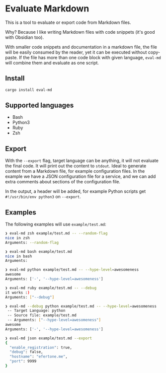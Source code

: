 # Evaluate Markdown

This is a tool to evaluate or export code from Markdown files.

Why? Because I like writing Markdown files with code snippets (it's good with
Obsidian too).

With smaller code snippets and documentation in a markdown file, the file will
be easily consumed by the reader, yet it can be executed without copy-paste. If
the file has more than one code block with given language, `eval-md` will
combine them and evaluate as one script.

## Install

```bash
cargo install eval-md
```

## Supported languages

* Bash
* Python3
* Ruby
* Zsh

## Export

With the `--export` flag, target language can be anything, it will not evaluate
the final code. It will print out the content to `stdout`. Ideal to generate
content from a Markdown file, for example configuration files. In the example we
have a JSON configuration file for a service, and we can add extra comments
about sections of the configuration file.

In the output, a header will be added, for example Python scripts get
`#!/usr/bin/env python3` on `--export`.

## Examples

The following examples will use `example/test.md`:

```bash
❯ eval-md zsh example/test.md -- --random-flag
nice in zsh
Arguments: --random-flag

❯ eval-md bash example/test.md
nice in bash
Arguments:

❯ eval-md python example/test.md -- --hype-level=awesomeness
awesome
Arguments: ['-', '--hype-level=awesomeness']

❯ eval-md ruby example/test.md -- --debug
it works :)
Arguments: ["--debug"]

❯ eval-md --debug python example/test.md -- --hype-level=awesomeness
 -- Target Language: python
 -- Source file: example/test.md
 -- Arguments: ["--hype-level=awesomeness"]
awesome
Arguments: ['-', '--hype-level=awesomeness']

❯ eval-md json example/test.md --export
{
  "enable_registration": true,
  "debug": false,
  "hostname": "efertone.me",
  "port": 9999
}
```
